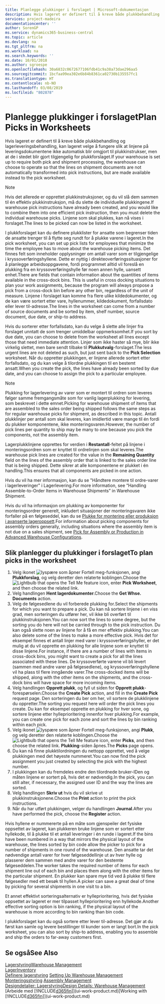 ```yaml
---
title: Planlegge plukkinger i forslaget | Microsoft-dokumentasjon
description: Hvis lageret er definert til å kreve både plukkbehandling og lagerleveringsbehandling, kan lageret velge å fungere slik at linjene på leveringsdokumentene ikke automatisk blir omgjort til plukkinstrukser, men at de i stedet blir gjort tilgjengelig for plukkforslaget.
services: project-madeira
documentationcenter: ''
author: SorenGP
ms.service: dynamics365-business-central
ms.topic: article
ms.devlang: na
ms.tgt_pltfrm: na
ms.workload: na
ms.search.keywords: ''
ms.date: 10/01/2018
ms.author: sgroespe
ms.openlocfilehash: 30a6832c0672677106fdb41c9a38a73dae296aa5
ms.sourcegitcommit: 1bcfaa99ea302e6b84b8361ca02730b135557fc1
ms.translationtype: HT
ms.contentlocale: nb-NO
ms.lasthandoff: 03/08/2019
ms.locfileid: "802878"
---
```

# <a name="plan-picks-in-worksheets"></a><span data-ttu-id="1bcc7-103">Planlegge plukkinger i forslaget</span><span class="sxs-lookup"><span data-stu-id="1bcc7-103">Plan Picks in Worksheets</span></span>
<span data-ttu-id="1bcc7-104">Hvis lageret er definert til å kreve både plukkbehandling og lagerleveringsbehandling, kan lageret velge å fungere slik at linjene på leveringsdokumentene ikke automatisk blir omgjort til plukkinstrukser, men at de i stedet blir gjort tilgjengelig for plukkforslaget.</span><span class="sxs-lookup"><span data-stu-id="1bcc7-104">If your warehouse is set up to require both pick and shipment processing, the warehouse can choose to operate so that the lines on shipment documents are not automatically transformed into pick instructions, but are made available instead to the pick worksheet.</span></span>  

> [!NOTE]  
>  <span data-ttu-id="1bcc7-105">Hvis det allerede er opprettet plukkinstruksjoner, og du vil slå dem sammen til én effektiv plukkinstruksjon, må du slette de individuelle plukkingene.</span><span class="sxs-lookup"><span data-stu-id="1bcc7-105">If warehouse pick instructions have already been created, and you would like to combine them into one efficient pick instruction, then you must delete the individual warehouse picks.</span></span> <span data-ttu-id="1bcc7-106">Linjene som skal plukkes, kan nå vises i forslaget.</span><span class="sxs-lookup"><span data-stu-id="1bcc7-106">The lines to be picked can now be listed in the worksheet.</span></span>  

<span data-ttu-id="1bcc7-107">I plukkforslaget kan du definere plukklister for ansatte som begrenser tiden de ansatte trenger til å flytte seg rundt for å plukke varene i lageret.</span><span class="sxs-lookup"><span data-stu-id="1bcc7-107">In the pick worksheet, you can set up pick lists for employees that minimize the time the employee has to move about the warehouse picking items.</span></span> <span data-ttu-id="1bcc7-108">Det finnes felt som inneholder opplysninger om antall varer som er tilgjengelige i kryssoverføringshyllene. Dette er nyttig i direkteoverføringssituasjoner for å planlegge arbeidsoppgavene, fordi programmet alltid vil foreslå en plukking fra en kryssoverføringshylle før noen annen hylle, uansett enhet.</span><span class="sxs-lookup"><span data-stu-id="1bcc7-108">There are fields that contain information about the quantities of items available in the cross-dock bins. This is useful in cross docking situations to plan your work assignments, because the program will always propose a pick from a cross-dock bin before any other bin, regardless of the unit of measure.</span></span> <span data-ttu-id="1bcc7-109">Linjene i forslaget kan komme fra flere ulike kildedokumenter, og de kan være sortert etter vare, hyllenummer, kildedokument, forfallsdato eller lever til-adresse.</span><span class="sxs-lookup"><span data-stu-id="1bcc7-109">The lines in the worksheet can come from a number of source documents and be sorted by item, shelf number, source document, due date, or ship-to address.</span></span>  

<span data-ttu-id="1bcc7-110">Hvis du sorterer etter forfallsdato, kan du velge å slette alle linjer fra forslaget unntatt de som trenger umiddelbar oppmerksomhet.</span><span class="sxs-lookup"><span data-stu-id="1bcc7-110">If you sort by due date, you can choose to delete from the worksheet all lines except those that need immediate attention.</span></span> <span data-ttu-id="1bcc7-111">Linjer som ikke haster så mye, blir ikke virkelig slettet, men bare sendt tilbake til **Plukkutvalg**-forslaget.</span><span class="sxs-lookup"><span data-stu-id="1bcc7-111">The less urgent lines are not deleted as such, but just sent back to the **Pick Selection** worksheet.</span></span> <span data-ttu-id="1bcc7-112">Når du oppretter plukkingen, er linjene allerede sortert etter forfallsdato, og du kan velge å tilordne plukkingen til en bestemt ansatt.</span><span class="sxs-lookup"><span data-stu-id="1bcc7-112">When you create the pick, the lines have already been sorted by due date, and you can choose to assign the pick to a particular employee.</span></span>  

> [!NOTE]  
>  <span data-ttu-id="1bcc7-113">Plukking for lagerlevering av varer som er montert til ordren som leveres følger samme fremgangsmåte som for vanlig lagerplukking for levering, som beskrevet i dette emnet.</span><span class="sxs-lookup"><span data-stu-id="1bcc7-113">Picking for warehouse shipment of items that are assembled to the sales order being shipped follows the same steps as for regular warehouse picks for shipment, as described in this topic.</span></span> <span data-ttu-id="1bcc7-114">Antall plukklinjer per antall som skal leveres, kan imidlertid være mange til én fordi du plukker komponentene, ikke monteringsvaren.</span><span class="sxs-lookup"><span data-stu-id="1bcc7-114">However, the number of pick lines per quantity to ship may be many to one because you pick the components, not the assembly item.</span></span>  
>   
>  <span data-ttu-id="1bcc7-115">Lagerplukklinjene opprettes for verdien i **Restantall**-feltet på linjene i monteringsordren som er knyttet til ordrelinjen som skal leveres.</span><span class="sxs-lookup"><span data-stu-id="1bcc7-115">The warehouse pick lines are created for the value in the **Remaining Quantity** field on the lines of the assembly order that is linked to the sales order line that is being shipped.</span></span> <span data-ttu-id="1bcc7-116">Dette sikrer at alle komponentene er plukket i én handling.</span><span class="sxs-lookup"><span data-stu-id="1bcc7-116">This ensures that all components are picked in one action.</span></span>  
>   
>  <span data-ttu-id="1bcc7-117">Hvis du vil ha mer informasjon, kan du se "Håndtere montere til ordre-varer i lagerleveringer" i Lagerlevering.</span><span class="sxs-lookup"><span data-stu-id="1bcc7-117">For more information, see “Handling Assemble-to-Order Items in Warehouse Shipments” in Warehouse Shipment.</span></span>  
>   
>  <span data-ttu-id="1bcc7-118">Hvis du vil ha informasjon om plukking av komponenter for monteringsordrer generelt, inkludert situasjoner der monteringsvaren ikke forfaller på en følgeseddel, kan du se [Plukke for montering eller produksjon i avanserte lageroppsett](warehouse-how-to-pick-for-internal-operations-in-advanced-warehousing.md).</span><span class="sxs-lookup"><span data-stu-id="1bcc7-118">For information about picking components for assembly orders generally, including situations where the assembly item is not due on a sales shipment, see [Pick for Assembly or Production in Advanced Warehouse Configurations](warehouse-how-to-pick-for-internal-operations-in-advanced-warehousing.md).</span></span>  

## <a name="to-plan-picks-in-the-worksheet"></a><span data-ttu-id="1bcc7-119">Slik planlegger du plukkinger i forslaget</span><span class="sxs-lookup"><span data-stu-id="1bcc7-119">To plan picks in the worksheet</span></span>  
1.  <span data-ttu-id="1bcc7-120">Velg ikonet ![lyspære som åpner Fortell meg-funksjonen](media/ui-search/search_small.png "Fortell hva du vil gjøre"), angi **Plukkforslag**, og velg deretter den relaterte koblingen.</span><span class="sxs-lookup"><span data-stu-id="1bcc7-120">Choose the ![Lightbulb that opens the Tell Me feature](media/ui-search/search_small.png "Tell me what you want to do") icon, enter **Pick Worksheet**, and then choose the related link.</span></span>  
2.  <span data-ttu-id="1bcc7-121">Velg handlingen **Hent lagerdokumenter**.</span><span class="sxs-lookup"><span data-stu-id="1bcc7-121">Choose the **Get Whse. Documents** action.</span></span>  
3.  <span data-ttu-id="1bcc7-122">Velg de følgesedlene du vil forberede plukking for.</span><span class="sxs-lookup"><span data-stu-id="1bcc7-122">Select the shipments for which you want to prepare a pick.</span></span> <span data-ttu-id="1bcc7-123">Du kan nå sortere linjene i en viss grad, men sorteringen du utfører her, vil ikke bli overført til plukkinstruksjonen.</span><span class="sxs-lookup"><span data-stu-id="1bcc7-123">You can now sort the lines to some degree, but the sorting you do here will not be carried through to the pick instruction.</span></span> <span data-ttu-id="1bcc7-124">Du kan også slette noen av linjene for å få en mer effektiv plukking.</span><span class="sxs-lookup"><span data-stu-id="1bcc7-124">You can also delete some of the lines to make a more effective pick.</span></span> <span data-ttu-id="1bcc7-125">Hvis det for eksempel finnes et antall linjer med varer i kryssoverføringshyller, er det mulig at du vil opprette en plukking for alle linjene som er knyttet til disse linjene.</span><span class="sxs-lookup"><span data-stu-id="1bcc7-125">For instance, if there are a number of lines with items in cross-dock bins, you might want to create a pick for all the lines associated with these lines.</span></span> <span data-ttu-id="1bcc7-126">De kryssoverførte varene vil bli levert (sammen med andre varer på følgesedlene), og kryssoverføringshyllene vil ha plass til flere inngående varer.</span><span class="sxs-lookup"><span data-stu-id="1bcc7-126">The cross-docked items will be shipped, along with the other items on the shipments, and the cross-dock bins will have space for more incoming items.</span></span>  
4.  <span data-ttu-id="1bcc7-127">Velg handlingen **Opprett plukk**, og fyll ut siden for **Opprett plukk**-forespørselen.</span><span class="sxs-lookup"><span data-stu-id="1bcc7-127">Choose the **Create Pick** action, and fill in the **Create Pick** request page.</span></span> <span data-ttu-id="1bcc7-128">Den sorteringen du ber om her, vil sortere de plukklinjene du oppretter.</span><span class="sxs-lookup"><span data-stu-id="1bcc7-128">The sorting you request here will order the pick lines you create.</span></span> <span data-ttu-id="1bcc7-129">Du kan for eksempel opprette en plukking for hver sone, og sortere linjene etter hylleprioritering innenfor hver plukking.</span><span class="sxs-lookup"><span data-stu-id="1bcc7-129">For example, you can create one pick for each zone and sort the lines by bin ranking within each pick.</span></span>  
5.  <span data-ttu-id="1bcc7-130">Velg ikonet ![lyspære som åpner Fortell meg-funksjonen](media/ui-search/search_small.png "Fortell hva du vil gjøre"), angi **Plukk**, og velg deretter den relaterte koblingen.</span><span class="sxs-lookup"><span data-stu-id="1bcc7-130">Choose the ![Lightbulb that opens the Tell Me feature](media/ui-search/search_small.png "Tell me what you want to do") icon, enter **Picks**, and then choose the related link.</span></span> <span data-ttu-id="1bcc7-131">**Plukking**-siden åpnes.</span><span class="sxs-lookup"><span data-stu-id="1bcc7-131">The **Picks** page opens.</span></span>  
6.  <span data-ttu-id="1bcc7-132">Du kan nå finne plukktilordningen du nettopp opprettet, ved å velge plukkingen med det høyeste nummeret.</span><span class="sxs-lookup"><span data-stu-id="1bcc7-132">You can now find the pick assignment you just created by selecting the pick with the highest number.</span></span>  
7.  <span data-ttu-id="1bcc7-133">I plukkingen kan du fremdeles endre den tilordnede bruker-IDen og måten linjene er sortert på, hvis det er nødvendig.</span><span class="sxs-lookup"><span data-stu-id="1bcc7-133">In the pick, you can still alter, if necessary, the assigned user ID and the way the lines are sorted.</span></span>  
8.  <span data-ttu-id="1bcc7-134">Velg handlingen **Skriv ut** hvis du vil skrive ut plukkinstruksjonene.</span><span class="sxs-lookup"><span data-stu-id="1bcc7-134">Choose the **Print** action to print the pick instructions.</span></span>  
9. <span data-ttu-id="1bcc7-135">Når du har utført plukkingen, velger du handlingen **Journal**.</span><span class="sxs-lookup"><span data-stu-id="1bcc7-135">After you have performed the pick, choose the **Register** action.</span></span>  

<span data-ttu-id="1bcc7-136">Hvis hyllene er nummererte på en måte som gjenspeiler det fysiske oppsettet av lageret, kan plukkeren bruke linjene som er sortert etter hyllekode, til å plukke til et antall leveringer i én runde i lageret.</span><span class="sxs-lookup"><span data-stu-id="1bcc7-136">If the bins have been numbered in a way that mirrors the physical layout of the warehouse, the lines sorted by bin code allow the picker to pick for a number of shipments in one round of the warehouse.</span></span> <span data-ttu-id="1bcc7-137">Den ansatte tar det nødvendige antall varer for hver følgeseddellinje ut av hver hylle og plasserer dem sammen med andre varer for den bestemte følgeseddelen.</span><span class="sxs-lookup"><span data-stu-id="1bcc7-137">The worker takes the required number of items for each shipment line out of each bin and places them along with the other items for the particular shipment.</span></span> <span data-ttu-id="1bcc7-138">En plukker kan spare mye tid ved å plukke til flere følgesedler med ett besøk til hyllen.</span><span class="sxs-lookup"><span data-stu-id="1bcc7-138">A picker can save a great deal of time by picking for several shipments in one visit to a bin.</span></span>  

<span data-ttu-id="1bcc7-139">Et annet effektivt sorteringsalternativ er hylleprioritering, hvis det fysiske oppsettet av lageret er mer tilpasset hylleprioritering enn hyllekode.</span><span class="sxs-lookup"><span data-stu-id="1bcc7-139">Another effective sorting option is bin ranking, if the physical layout of the warehouse is more according to bin ranking than bin code.</span></span>  

<span data-ttu-id="1bcc7-140">I plukkforslaget kan du også sortere etter lever til-adresse. Det gjør at du først kan samle og levere bestillinger til kunder som er langt bort.</span><span class="sxs-lookup"><span data-stu-id="1bcc7-140">In the pick worksheet, you can also sort by ship-to address, enabling you to assemble and ship the orders to far-away customers first.</span></span>  

## <a name="see-also"></a><span data-ttu-id="1bcc7-141">Se også</span><span class="sxs-lookup"><span data-stu-id="1bcc7-141">See Also</span></span>
[<span data-ttu-id="1bcc7-142">Lagerstyring</span><span class="sxs-lookup"><span data-stu-id="1bcc7-142">Warehouse Management</span></span>](warehouse-manage-warehouse.md)  
[<span data-ttu-id="1bcc7-143">Lager</span><span class="sxs-lookup"><span data-stu-id="1bcc7-143">Inventory</span></span>](inventory-manage-inventory.md)  
<span data-ttu-id="1bcc7-144">[Definere lagerstyring](warehouse-setup-warehouse.md)   </span><span class="sxs-lookup"><span data-stu-id="1bcc7-144">[Setting Up Warehouse Management](warehouse-setup-warehouse.md)   </span></span>  
<span data-ttu-id="1bcc7-145">[Monteringsstyring](assembly-assemble-items.md)  </span><span class="sxs-lookup"><span data-stu-id="1bcc7-145">[Assembly Management](assembly-assemble-items.md)  </span></span>  
[<span data-ttu-id="1bcc7-146">Designdetaljer: Lagerstyring</span><span class="sxs-lookup"><span data-stu-id="1bcc7-146">Design Details: Warehouse Management</span></span>](design-details-warehouse-management.md)  
<span data-ttu-id="1bcc7-147">[Arbeide med [!INCLUDE[d365fin](includes/d365fin_md.md)]](ui-work-product.md)</span><span class="sxs-lookup"><span data-stu-id="1bcc7-147">[Working with [!INCLUDE[d365fin](includes/d365fin_md.md)]](ui-work-product.md)</span></span>
